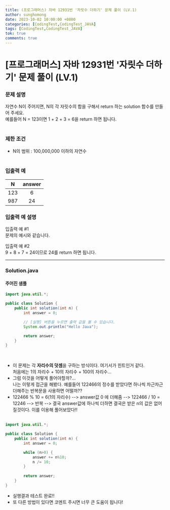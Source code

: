 ```yaml
---
title: (프로그래머스) 자바 12931번 '자릿수 더하기' 문제 풀이 (LV.1)
author: sunghomong
date: 2023-10-02 10:00:00 +0800
categories: [CodingTest,CodingTest_JAVA]
tags: [CodingTest,CodingTest_JAVA]
tok: true
comments: true
---
```


# [프로그래머스] 자바 12931번 '자릿수 더하기' 문제 풀이 (LV.1)

### 문제 설명

자연수 N이 주어지면, N의 각 자릿수의 합을 구해서 return 하는 solution 함수를 만들어 주세요.<br>
예를들어 N = 123이면 1 + 2 + 3 = 6을 return 하면 됩니다.
<br><br>

### 제한 조건

- N의 범위 : 100,000,000 이하의 자연수
<br><br>

### 입출력 예<br>

|N|answer|
|:--:|:--:|
|123|6|
|987|24|

### 입출력 예 설명<br>

입출력 예 #1<br>
문제의 예시와 같습니다.

입출력 예 #2<br>
9 + 8 + 7 = 24이므로 24를 return 하면 됩니다.

<hr>

### Solution.java

#### 주어진 샘플

```java
import java.util.*;

public class Solution {
    public int solution(int n) {
        int answer = 0;

        // [실행] 버튼을 누르면 출력 값을 볼 수 있습니다.
        System.out.println("Hello Java");

        return answer;
    }
}
```
<br>

- 이 문제는 각 **자리수의 덧셈**을 구하는 방식이다. 여기서가 힌트인거 같다. <br> 처음에는 1의 자리수 + 10의 자리수 + 100의 자리수...
- 그럼 이것을 어떻게 풀어야할까?...<br>
  나는 이렇게 접근을 해봤다. 예를들어 122466의 정수를 받았다면 하나씩 차근차근 더해주는 반복문을 사용하면 어떨까??
- 122466 % 10 = 6(1의 자리수) --> answer값 0 에 더해줌 --> 122466 / 10 = 12246 --> 반복 --> 결국 answer값에 하나씩 더하면 결국은 받은 n의 값은 없어질것이다. 이를 이용해 풀어보았다!!<br><br>


```java
import java.util.*;

public class Solution {
    public int solution(int n) {
        int answer = 0;

        while (n>0) {
            answer += n%10;
            n /= 10;
        }
        
        return answer;
    }
}
```
  
- 실행결과 테스트 완료!!
- 또 다른 방법이 있다면 코멘트 주시면 너무 큰 도움이 됩니다!
